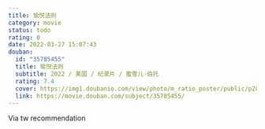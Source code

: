 ```yaml
---
title: 愉悦法则
category: movie
status: todo
rating: 0
date: 2022-03-27 15:07:43
douban:
  id: "35785455"
  title: 愉悦法则
  subtitle: 2022 / 美国 / 纪录片 / 蜜雪儿·伯托
  rating: 7.4
  cover: https://img1.doubanio.com/view/photo/m_ratio_poster/public/p2869541719.jpg
  link: https://movie.douban.com/subject/35785455/
---
```


Via tw recommendation 